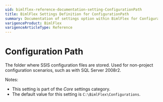 ```yaml
---
uid: bimlflex-reference-documentation-setting-ConfigurationPath
title: BimlFlex Settings Definition for ConfigurationPath
summary: Documentation of settings option within BimlFlex for ConfigurationPath
varigenceProduct: BimlFlex
varigenceArticleType: Reference
---
```


# Configuration Path

The folder where SSIS configuration files are stored. Used for non-project configuration scenarios, such as with SQL Server 2008r2.

Notes:

* This setting is part of the *Core* settings category.
* The default value for this setting is `C:\BimlFlex\Configurations`.